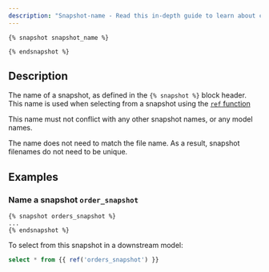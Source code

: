```yaml
---
description: "Snapshot-name - Read this in-depth guide to learn about configurations in dbt."
---
```


<File name='snapshots/<filename>.sql'>

```jinja2
{% snapshot snapshot_name %}

{% endsnapshot %}

```

</File>

## Description

The name of a snapshot, as defined in the `{% snapshot %}` block header. This name is used when selecting from a snapshot using the [`ref` function](/reference/dbt-jinja-functions/ref)

This name must not conflict with any other snapshot names, or any model names.

The name does not need to match the file name. As a result, snapshot filenames do not need to be unique.

## Examples
### Name a snapshot `order_snapshot`

<File name='snapshots/orders.sql'>

```jinja2
{% snapshot orders_snapshot %}
...
{% endsnapshot %}

```

</File>


To select from this snapshot in a downstream model:

```sql
select * from {{ ref('orders_snapshot') }}
```

